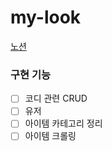 # my-look

[노션](https://animated-meeting-eb6.notion.site/MyLook-ef4442fab39a4bf2b6534907ce8bbcda)

### 구현 기능

- [ ] 코디 관련 CRUD
- [ ] 유저
- [ ] 아이템 카테고리 정리
- [ ] 아이템 크롤링
